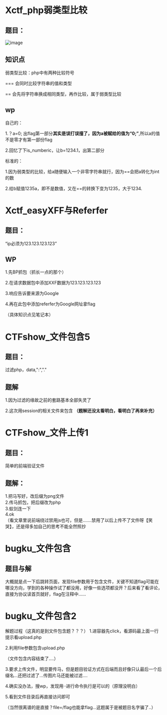 Xctf_php弱类型比较
=======

题目：
----

![image](https://user-images.githubusercontent.com/71497784/127125665-c778cc76-a3c5-4fcb-90ef-dfff0c0ebbaa.png)

知识点
---
弱类型比较：php中有两种比较符号

=== 会同时比较字符串的值和类型

== 会先将字符串换成相同类型，再作比较，属于弱类型比较

wp
--------
自己的：

1.？a=0; 出flag第一部分**其实是误打误撞了，因为a被赋给的值为“0;”**,所以a的值不是零才有第一部份flag

2.回忆了下is_numberic，让b=1234.1，出第二部分

标准的：

1.因为弱类型的比较，给a随便输入一个非零字符串就行，因为==会把a转化为int的数

2.给b赋值1235a，即不是数值，又在==的转换下变为1235，大于1234.


Xctf_easyXFF与Referfer
=====

题目：
---
“ip必须为123.123.123.123”

WP
----
1.先BP抓包（抓长一点的那个）

2.在请求数据包中添加XXF数据为123.123.123.123

3.响应告诉要来源为Google

4.再在此包中添加referfer为Google网址拿flag

（具体知识点见笔记本）

CTFshow_文件包含5
======
题目：
-----
过滤php，data,":","."
## 题解
1.因为过滤的缘故之前的套路基本全部失灵了

2.这次用session的相关文件来包含
**（题解还没太看明白，看明白了再来补充）**

CTFshow_文件上传1
======
题目：
-------
简单的前端验证文件

题解：
----
1.把马写好，改后缀为png文件  
2.传马抓包，把后缀改为php  
3.蚁剑连一下  
4.ok  
（看文章里说前端绕过禁用js也可，但是.......禁用了以后上传不了文件呀【笑哭】，还是得多加自己的思考不能全然照抄

bugku_文件包含
======
题目与解
-----
大概就是点一下后跳转页面，发现file参数用于包含文件，关键不知道flag可能在哪没方向，学到的各种操作试了都没用，好像一些选项都没开？后来看了看评论，直接为协议读首页就好，flag在注释中......

bugku_文件包含2
======
解题过程（这真的是到文件包含题？？？）
1.进容器先click，看源码最上面一行提示看upload.php

2.利用file参数包含upload.php

（文件包含内容结束了....）

3.要求上传文件，明显要传马，但是题目验证方式在后端而且好像只认最后一个后缀名...还把<?php,?>过滤了...传图片马还能被过滤....

4.确实没办法，搜wp，发现用·<script language=php>system("ls")</script>·进行命令执行是可以的（原理没明白）

5.看到文件目录后再直接访问即可

（当然很离谱的是直接？file=/flag也能拿flag...这题属于是被题目名字骗了..）


